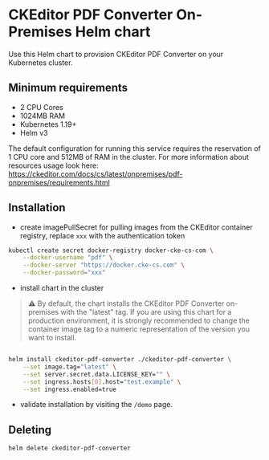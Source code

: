 # CKEditor PDF Converter On-Premises Helm chart

Use this Helm chart to provision CKEditor PDF Converter on your
Kubernetes cluster.

## Minimum requirements
- 2 CPU Cores
- 1024MB RAM
- Kubernetes 1.19+
- Helm v3

The default configuration for running this service requires the reservation of
1 CPU core and 512MB of RAM in the cluster. For more information about resources
usage look here:
https://ckeditor.com/docs/cs/latest/onpremises/pdf-onpremises/requirements.html

## Installation

- create imagePullSecret for pulling images from the CKEditor container registry,
  replace `xxx` with the authentication token

```sh
kubectl create secret docker-registry docker-cke-cs-com \
    --docker-username "pdf" \
    --docker-server "https://docker.cke-cs.com" \
    --docker-password="xxx"
```

- install chart in the cluster

>:warning: By default, the chart installs the CKEditor PDF Converter
>on-premises with the "latest" tag. If you are using this chart for a production
>environment, it is strongly recommended to change the container image tag to a
>numeric representation of the version you want to install.

```sh

helm install ckeditor-pdf-converter ./ckeditor-pdf-converter \
    --set image.tag="latest" \
    --set server.secret.data.LICENSE_KEY="" \
    --set ingress.hosts[0].host="test.example" \
    --set ingress.enabled=true
```

- validate installation by visiting the `/demo` page.

## Deleting

```sh
helm delete ckeditor-pdf-converter
```
